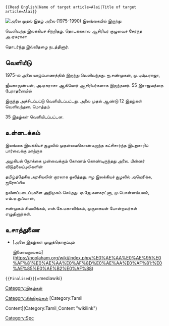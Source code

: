 ```{=mediawiki}
{{Read English|Name of target article=Alai|Title of target article=Alai}}
```
![அலை முதல் இதழ்](அலை.jpg "அலை முதல் இதழ்") அலை (1975-1990) இலங்கையில் இருந்து
வெளிவந்த இலக்கியச் சிற்றிதழ். தொடக்ககால ஆசிரியர் குழுவைச் சேர்ந்த அ.ஏசுராசா
தொடர்ந்து இவ்விதழை நடத்தினார்.

## வெளியீடு

1975-ல் அலை யாழ்ப்பாணத்தில் இருந்து வெளிவந்தது. ஐ.சண்முகன், மு.புஷ்பராஜா,
ஜீவகாருண்யன், அ.ஏசுராசா ஆகியோர் ஆசிரியர்களாக இருந்தனர். 55 இராஜவத்தை பேராதனையில்
இருந்து அச்சிடப்பட்டு வெளியிடப்பட்டது. அலை முதல் ஆண்டு 12 இதழ்கள் வெளிவந்தன. மொத்தம்
35 இதழ்கள் வெளியிடப்பட்டன.

## உள்ளடக்கம்

இலங்கை இலக்கியச் சூழலில் முதன்மைகொண்டிருந்த கட்சிசார்ந்த இடதுசாரிப் பார்வைக்கு மாற்றாக
அழகியல் நோக்கை முன்வைக்கும் கோணம் கொண்டிருந்தது அலை. பின்னர் விடுதலைப்புலிகளின்
தமிழ்த்தேசிய அரசியலின் குரலாக ஒலித்தது. ஈழ இலக்கியச் சூழலில் அமெரிக்க, ஐரோப்பிய
நவீனப்படைப்புகளை அறிமுகம் செய்தது. ஏ.ஜே.கனகரட்னா, மு.பொன்னம்பலம், எம்.ஏ.நுஃமான்,
சண்முகம் சிவலிங்கம், என்.கே.மகாலிங்கம், முருகையன் போன்றவர்கள் எழுதினார்கள்.

## உசாத்துணை

-   [அலை இதழ்கள் முழுத்தொகுப்பும்
    இணையநூலகம்](https://noolaham.org/wiki/index.php/%E0%AE%AA%E0%AE%95%E0%AF%81%E0%AE%AA%E0%AF%8D%E0%AE%AA%E0%AF%81:%E0%AE%85%E0%AE%B2%E0%AF%88)

`{{Finalised}}`{=mediawiki}

[Category:இதழ்கள்](Category:இதழ்கள் "wikilink")
[Category:சிற்றிதழ்கள்](Category:சிற்றிதழ்கள் "wikilink") [Category:Tamil
Content](Category:Tamil_Content "wikilink")
[Category:Spc](Category:Spc "wikilink")
